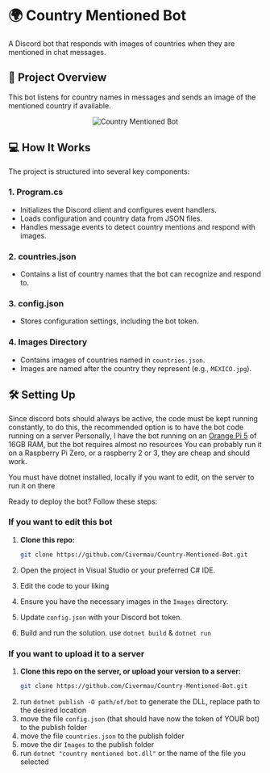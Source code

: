 # 🌍 Country Mentioned Bot

A Discord bot that responds with images of countries when they are mentioned in chat messages.

## 📜 Project Overview

This bot listens for country names in messages and sends an image of the mentioned country if available.

<div align="center">
  <img src="https://github.com/user-attachments/assets/344b3eed-5dd3-4806-9164-b2f0c6c194e9" alt="Country Mentioned Bot">
</div>

## 💻 How It Works

The project is structured into several key components:

### 1. **Program.cs**
   - Initializes the Discord client and configures event handlers.
   - Loads configuration and country data from JSON files.
   - Handles message events to detect country mentions and respond with images.

### 2. **countries.json**
   - Contains a list of country names that the bot can recognize and respond to.

### 3. **config.json**
   - Stores configuration settings, including the bot token.

### 4. **Images Directory**
   - Contains images of countries named in `countries.json`.
   - Images are named after the country they represent (e.g., `MEXICO.jpg`).

## 🛠️ Setting Up
Since discord bots should always be active, the code must be kept running constantly, to do this, the recommended option is to have the bot code running on a server
Personally, I have the bot running on an [Orange Pi 5](http://www.orangepi.org/html/hardWare/computerAndMicrocontrollers/details/Orange-Pi-5.html) of 16GB RAM, but the bot requires almost no resources
You can probably run it on a Raspberry Pi Zero, or a raspberry 2 or 3, they are cheap and should work.

You must have dotnet installed, locally if you want to edit, on the server to run it on there

Ready to deploy the bot? Follow these steps:

### If you want to edit this bot
1. **Clone this repo:**
   ```bash
   git clone https://github.com/Civermau/Country-Mentioned-Bot.git
   ```
2. Open the project in Visual Studio or your preferred C# IDE.

3. Edit the code to your liking

4. Ensure you have the necessary images in the `Images` directory.

5. Update `config.json` with your Discord bot token.

6. Build and run the solution. use `dotnet build` & `dotnet run`

### If you want to upload it to a server
1. **Clone this repo on the server, or upload your version to a server:**
   ```bash
   git clone https://github.com/Civermau/Country-Mentioned-Bot.git
   ```  
2. run `dotnet publish -O path/of/bot` to generate the DLL, replace path to the desired location
3. move the file `config.json` (that should have now the token of YOUR bot) to the publish folder
4. move the file `countries.json` to the publish folder
5. move the dir `Images` to the publish folder
6. run `dotnet "country mentioned bot.dll"` or the name of the file you selected
